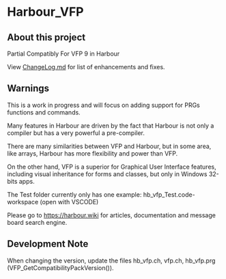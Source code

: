# Harbour_VFP

## About this project
Partial Compatibly For VFP 9 in Harbour

View [ChangeLog.md](ChangeLog.md) for list of enhancements and fixes.

## Warnings
This is a work in progress and will focus on adding support for PRGs functions and commands.

Many features in Harbour are driven by the fact that Harbour is not only a compiler but has a very powerful a pre-compiler.

There are many similarities between VFP and Harbour, but in some area, like arrays, Harbour has more flexibility and power than VFP.

On the other hand, VFP is a superior for Graphical User Interface features, including visual inheritance for forms and classes, but only in Windows 32-bits apps.

The Test folder currently only has one example: hb_vfp_Test.code-workspace (open with VSCODE)

Please go to https://harbour.wiki for articles, documentation and message board search engine.

## Development Note
When changing the version, update the files hb_vfp.ch, vfp.ch, hb_vfp.prg (VFP_GetCompatibilityPackVersion()).
